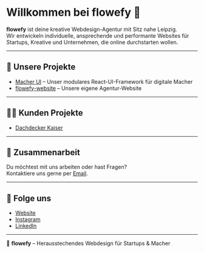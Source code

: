 # Willkommen bei flowefy 👋

**flowefy** ist deine kreative Webdesign-Agentur mit Sitz nahe Leipzig.  
Wir entwickeln individuelle, ansprechende und performante Websites für Startups, Kreative und Unternehmen, die online durchstarten wollen.

---

## 🚀 Unsere Projekte

- [Macher UI](https://github.com/flowefy/macher-ui) – Unser modulares React-UI-Framework für digitale Macher  
- [flowefy-website](https://github.com/CGWebDev2003/flowefy-website) – Unsere eigene Agentur-Website

---

## 🤝🏼 Kunden Projekte

- [Dachdecker Kaiser](https://dachdecker-kaiser.de)

---

## 🤝 Zusammenarbeit

Du möchtest mit uns arbeiten oder hast Fragen?  
Kontaktiere uns gerne per [Email](mailto:colingrahmmedia@gmail.com).

---

## 📢 Folge uns

- [Website](https://flowefy.de)  
- [Instagram](https://instagram.com/flowefy)  
- [LinkedIn](https://linkedin.com/company/flowefy)

---

💜 **flowefy** – Herausstechendes Webdesign für Startups & Macher

